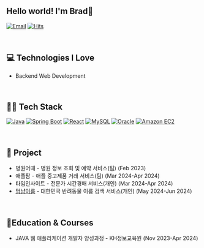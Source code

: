 ## Hello world! I'm Brad👋

[![Email](https://img.shields.io/badge/Email-dev.jadekim@gmail.com-red)](mailto:dev.jadekim@gmail.com)
[![Hits](https://hits.seeyoufarm.com/api/count/incr/badge.svg?url=https%3A%2F%2Fgithub.com%2Fsprintkim%2F&count_bg=%2379C83D&title_bg=%23555555&icon=&icon_color=%23E7E7E7&title=Views&edge_flat=false)](https://hits.seeyoufarm.com)

<br/>

## 💻 Technologies I Love
- Backend Web Development

<br/>

## 🧑‍💻 Tech Stack
[![Java](https://img.shields.io/badge/Java-ED8B00?style=for-the-badge&logo=java&logoColor=white)](https://www.oracle.com/java/)
[![Spring Boot](https://img.shields.io/badge/Spring%20Boot-6DB33F?style=for-the-badge&logo=spring-boot&logoColor=white)](https://spring.io/projects/spring-boot)
[![React](https://img.shields.io/badge/React-20232A?style=for-the-badge&logo=react&logoColor=61DAFB)](https://reactjs.org/)
[![MySQL](https://img.shields.io/badge/MySQL-4479A1?style=for-the-badge&logo=mysql&logoColor=white)](https://www.mysql.com/)
[![Oracle](https://img.shields.io/badge/Oracle-F80000?style=for-the-badge&logo=oracle&logoColor=white)](https://www.oracle.com/)
[![Amazon EC2](https://img.shields.io/badge/Amazon_EC2-232F3E?style=for-the-badge&logo=amazon-aws&logoColor=white)](https://aws.amazon.com/ec2/)


<br/>

## 📝 Project
- 병원어때 - 병원 정보 조회 및 예약 서비스(팀) (Feb 2023)
- 애플팜 - 애플 중고제품 거래 서비스(팀) (Mar 2024-Apr 2024)
- 타임인사이트 - 전문가 시간경매 서비스(개인) (Mar 2024-Apr 2024)
- [멍냥이름](https://petname.site/) - 대한민국 반려동물 이름 검색 서비스(개인) (May 2024-Jun 2024)

<br/>

## 📗Education & Courses 
- JAVA 웹 애플리케이션 개발자 양성과정 - KH정보교육원 (Nov 2023-Apr 2024)





<!--
**sprintkim/sprintkim** is a ✨ _special_ ✨ repository because its `README.md` (this file) appears on your GitHub profile.

Here are some ideas to get you started:

- 🔭 I’m currently working on ...
- 🌱 I’m currently learning ...
- 👯 I’m looking to collaborate on ...
- 🤔 I’m looking for help with ...
- 💬 Ask me about ...
- 📫 How to reach me: ...
- 😄 Pronouns: ...
- ⚡ Fun fact: ...
-->
